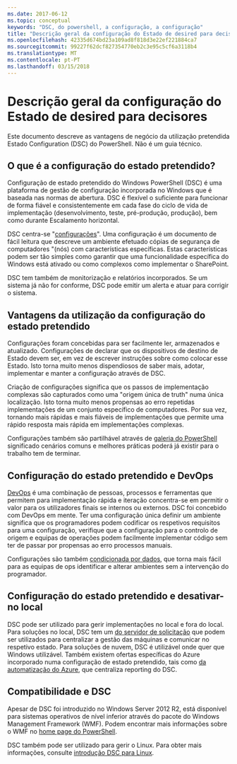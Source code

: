 ```yaml
---
ms.date: 2017-06-12
ms.topic: conceptual
keywords: "DSC, do powershell, a configuração, a configuração"
title: "Descrição geral da configuração do Estado de desired para decisores"
ms.openlocfilehash: 42335d674bd23a109ad8f818d3e22ef221884ca7
ms.sourcegitcommit: 99227f62dcf827354770eb2c3e95c5cf6a3118b4
ms.translationtype: MT
ms.contentlocale: pt-PT
ms.lasthandoff: 03/15/2018
---
```

# <a name="desired-state-configuration-overview-for-decision-makers"></a>Descrição geral da configuração do Estado de desired para decisores

Este documento descreve as vantagens de negócio da utilização pretendida Estado Configuration (DSC) do PowerShell. Não é um guia técnico.

## <a name="what-is-desired-state-configuration"></a>O que é a configuração do estado pretendido?

Configuração de estado pretendido do Windows PowerShell (DSC) é uma plataforma de gestão de configuração incorporada no Windows que é baseada nas normas de abertura. DSC é flexível o suficiente para funcionar de forma fiável e consistentemente em cada fase do ciclo de vida de implementação (desenvolvimento, teste, pré-produção, produção), bem como durante Escalamento horizontal. 

DSC centra-se "[configurações](https://msdn.microsoft.com/powershell/dsc/configurations)".
Uma configuração é um documento de fácil leitura que descreve um ambiente efetuado cópias de segurança de computadores "(nós) com características específicas. Estas características podem ser tão simples como garantir que uma funcionalidade específica do Windows está ativado ou como complexos como implementar o SharePoint. 

DSC tem também de monitorização e relatórios incorporados. Se um sistema já não for conforme, DSC pode emitir um alerta e atuar para corrigir o sistema. 

## <a name="benefits-of-using-desired-state-configuration"></a>Vantagens da utilização da configuração do estado pretendido

Configurações foram concebidas para ser facilmente ler, armazenados e atualizado. Configurações de declarar que os dispositivos de destino de Estado devem ser, em vez de escrever instruções sobre como colocar esse Estado. Isto torna muito menos dispendiosos de saber mais, adotar, implementar e manter a configuração através de DSC. 

Criação de configurações significa que os passos de implementação complexas são capturados como uma "origem única de truth" numa única localização. Isto torna muito menos propensas ao erro repetidas implementações de um conjunto específico de computadores. Por sua vez, tornando mais rápidas e mais fiáveis de implementações que permite uma rápido resposta mais rápida em implementações complexas.

Configurações também são partilhável através de [galeria do PowerShell](https://powershellgallery.com) significado cenários comuns e melhores práticas poderá já existir para o trabalho tem de terminar.


## <a name="desired-state-configuration-and-devops"></a>Configuração do estado pretendido e DevOps

[DevOps](http://blogs.technet.com/b/ashleymcglone/archive/2015/11/20/devops-for-n00bs-ie-windows-people.aspx) é uma combinação de pessoas, processos e ferramentas que permitem para implementação rápida e iteração concentra-se em permitir o valor para os utilizadores finais se internos ou externos. DSC foi concebido com DevOps em mente. Ter uma configuração única definir um ambiente significa que os programadores podem codificar os respetivos requisitos para uma configuração, verifique que a configuração para o controlo de origem e equipas de operações podem facilmente implementar código sem ter de passar por propensas ao erro processos manuais. 

Configurações são também [condicionada por dados](https://msdn.microsoft.com/powershell/dsc/configdata), que torna mais fácil para as equipas de ops identificar e alterar ambientes sem a intervenção do programador. 

## <a name="desired-state-configuration-on--and-off-premises"></a>Configuração do estado pretendido e desativar-no local

DSC pode ser utilizado para gerir implementações no local e fora do local. Para soluções no local, DSC tem um [do servidor de solicitação](https://msdn.microsoft.com/powershell/dsc/pullserver) que podem ser utilizados para centralizar a gestão das máquinas e comunicar no respetivo estado. Para soluções de nuvem, DSC é utilizável onde quer que Windows utilizável. Também existem ofertas específicas do Azure incorporado numa configuração de estado pretendido, tais como [da automatização do Azure](https://azure.microsoft.com/en-us/documentation/services/automation/), que centraliza reporting do DSC. 

## <a name="dsc-and-compatibility"></a>Compatibilidade e DSC

Apesar de DSC foi introduzido no Windows Server 2012 R2, está disponível para sistemas operativos de nível inferior através do pacote do Windows Management Framework (WMF). Podem encontrar mais informações sobre o WMF no [home page do PowerShell](https://msdn.microsoft.com/en-us/powershell/). 

DSC também pode ser utilizado para gerir o Linux. Para obter mais informações, consulte [introdução DSC para Linux](https://msdn.microsoft.com/en-us/powershell/dsc/lnxgettingstarted).

